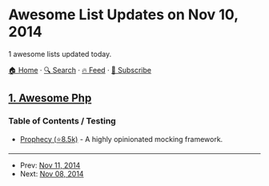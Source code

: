 # Awesome List Updates on Nov 10, 2014

1 awesome lists updated today.

[🏠 Home](/README.md) · [🔍 Search](https://test.trackawesomelist.com/search/) · [🔥 Feed](https://test.trackawesomelist.com/rss.xml) · [📮 Subscribe](https://trackawesomelist.us17.list-manage.com/subscribe?u=d2f0117aa829c83a63ec63c2f&id=36a103854c)



## [1. Awesome Php](/content/ziadoz/awesome-php/README.md)

### Table of Contents / Testing

*   [Prophecy (⭐8.5k)](https://github.com/phpspec/prophecy) - A highly opinionated mocking framework.

---

- Prev: [Nov 11, 2014](/content/2014/11/11/README.md)
- Next: [Nov 08, 2014](/content/2014/11/08/README.md)